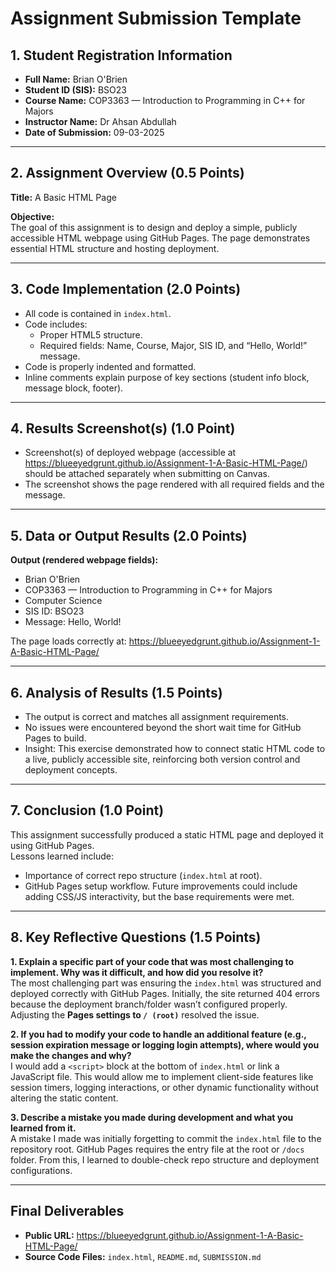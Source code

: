 # Assignment Submission Template

## 1. Student Registration Information
- **Full Name:** Brian O'Brien
- **Student ID (SIS):** BSO23
- **Course Name:** COP3363 — Introduction to Programming in C++ for Majors
- **Instructor Name:** Dr Ahsan Abdullah
- **Date of Submission:** 09-03-2025

---

## 2. Assignment Overview (0.5 Points)
**Title:** A Basic HTML Page

**Objective:**  
The goal of this assignment is to design and deploy a simple, publicly accessible HTML webpage using GitHub Pages. The page demonstrates essential HTML structure and hosting deployment.

---

## 3. Code Implementation (2.0 Points)
- All code is contained in `index.html`.
- Code includes:
  - Proper HTML5 structure.
  - Required fields: Name, Course, Major, SIS ID, and “Hello, World!” message.
- Code is properly indented and formatted.
- Inline comments explain purpose of key sections (student info block, message block, footer).

---

## 4. Results Screenshot(s) (1.0 Point)
- Screenshot(s) of deployed webpage (accessible at https://blueeyedgrunt.github.io/Assignment-1-A-Basic-HTML-Page/) should be attached separately when submitting on Canvas.  
- The screenshot shows the page rendered with all required fields and the message.

---

## 5. Data or Output Results (2.0 Points)
**Output (rendered webpage fields):**
- Brian O'Brien
- COP3363 — Introduction to Programming in C++ for Majors
- Computer Science
- SIS ID: BSO23
- Message: Hello, World!

The page loads correctly at: https://blueeyedgrunt.github.io/Assignment-1-A-Basic-HTML-Page/

---

## 6. Analysis of Results (1.5 Points)
- The output is correct and matches all assignment requirements.
- No issues were encountered beyond the short wait time for GitHub Pages to build.
- Insight: This exercise demonstrated how to connect static HTML code to a live, publicly accessible site, reinforcing both version control and deployment concepts.

---

## 7. Conclusion (1.0 Point)
This assignment successfully produced a static HTML page and deployed it using GitHub Pages.  
Lessons learned include:
- Importance of correct repo structure (`index.html` at root).
- GitHub Pages setup workflow.
Future improvements could include adding CSS/JS interactivity, but the base requirements were met.

---

## 8. Key Reflective Questions (1.5 Points)

**1. Explain a specific part of your code that was most challenging to implement. Why was it difficult, and how did you resolve it?**  
The most challenging part was ensuring the `index.html` was structured and deployed correctly with GitHub Pages. Initially, the site returned 404 errors because the deployment branch/folder wasn’t configured properly. Adjusting the **Pages settings to `/ (root)`** resolved the issue.

**2. If you had to modify your code to handle an additional feature (e.g., session expiration message or logging login attempts), where would you make the changes and why?**  
I would add a `<script>` block at the bottom of `index.html` or link a JavaScript file. This would allow me to implement client-side features like session timers, logging interactions, or other dynamic functionality without altering the static content.

**3. Describe a mistake you made during development and what you learned from it.**  
A mistake I made was initially forgetting to commit the `index.html` file to the repository root. GitHub Pages requires the entry file at the root or `/docs` folder. From this, I learned to double-check repo structure and deployment configurations.

---

## Final Deliverables
- **Public URL:** https://blueeyedgrunt.github.io/Assignment-1-A-Basic-HTML-Page/  
- **Source Code Files:** `index.html`, `README.md`, `SUBMISSION.md`
